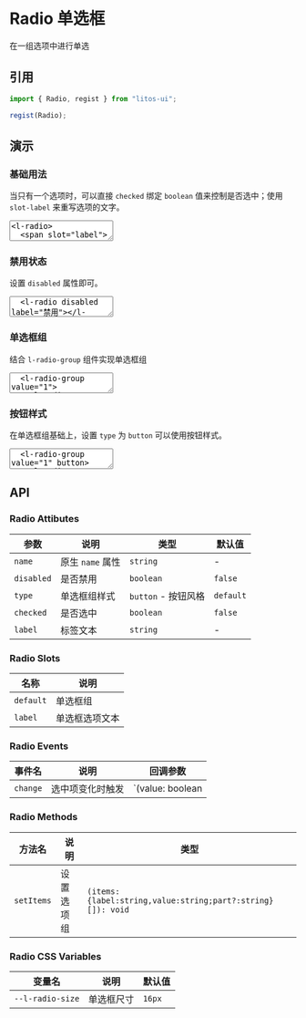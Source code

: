 # Radio 单选框

在一组选项中进行单选

## 引用

```js
import { Radio, regist } from "litos-ui";

regist(Radio);
```

## 演示

### 基础用法

当只有一个选项时，可以直接 `checked` 绑定 `boolean` 值来控制是否选中；使用 `slot-label` 来重写选项的文字。

<ClientOnly>
<l-code-preview>
<textarea lang="html">
<l-radio>
  <span slot="label">
    <span>同意</span>
    <a href='#'>隐私协议</a>
  </span>
</l-radio>
</textarea>
</l-code-preview>
</ClientOnly>

### 禁用状态

设置 `disabled` 属性即可。

<ClientOnly>
<l-code-preview>
<textarea lang="html">
  <l-radio disabled label="禁用"></l-radio>
</textarea>
</l-code-preview>
</ClientOnly>

### 单选框组

结合 `l-radio-group` 组件实现单选框组

<ClientOnly>
<l-code-preview>
<textarea lang="html">
  <l-radio-group value="1">
    <l-radio label="女" value="0"></l-radio>
    <l-radio label="男" value="1"></l-radio>
  </l-radio-group>
</textarea>
</l-code-preview>
</ClientOnly>

### 按钮样式

在单选框组基础上，设置 `type` 为 `button` 可以使用按钮样式。

<ClientOnly>
<l-code-preview>
<textarea lang="html">
  <l-radio-group value="1" button>
    <l-radio label="女" value="0"></l-radio>
    <l-radio label="男" value="1"></l-radio>
  </l-radio-group>
</textarea>
</l-code-preview>
</ClientOnly>
 
## API

### Radio Attibutes

<!-- prettier-ignore -->
| 参数 | 说明 | 类型 | 默认值 |
| --- | --- | --- | --- |
| `name` | 原生 `name` 属性  | `string` | - |
| `disabled` | 是否禁用 | `boolean` | `false` |
| `type` | 单选框组样式 | `button` - 按钮风格 | `default` |
| `checked` | 是否选中 | `boolean` | `false` |
| `label` | 标签文本 | `string` | - |

### Radio Slots

<!-- prettier-ignore -->
| 名称 | 说明 |
| --- | --- |
| `default` | 单选框组 |
| `label` | 单选框选项文本 |

### Radio Events

<!-- prettier-ignore -->
| 事件名 | 说明 | 回调参数 |
| --- | --- | --- |
| `change` | 选中项变化时触发 | `(value: boolean | string)` |

### Radio Methods

<!-- prettier-ignore -->
| 方法名 | 说明 | 类型 |
| --- | --- | --- |
| `setItems` | 设置选项组 | `(items: {label:string,value:string;part?:string}[]): void` |

### Radio CSS Variables

<!-- prettier-ignore -->
| 变量名 | 说明 | 默认值 |
| --- | --- | --- |
| `--l-radio-size` | 单选框尺寸 | `16px` |
